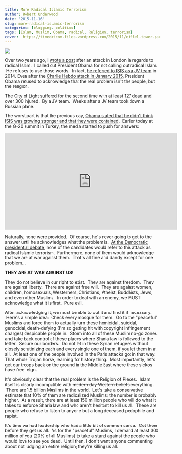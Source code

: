 ```yaml
---
title: More Radical Islamic Terrorism
author: Robert Underwood
date: '2015-11-16'
slug: more-radical-islamic-terrorism
categories: [blogging, politics]
tags: [Islam, Muslim, Obama, radical, Religion, terrorism]
cover:  https://timedotcom.files.wordpress.com/2015/11/eiffel-tower-paris-attacks.jpg
---
```


![](https://timedotcom.files.wordpress.com/2015/11/eiffel-tower-paris-attacks.jpg)

Over two years ago, I [wrote a post](/post/radical-islamic-terrorism) after an attack in London in regards to radical Islam.  I called out President Obama for not calling out radical Islam.  He refuses to use those words.  In fact, [he referred to ISIS as a JV team](http://www.newyorker.com/magazine/2014/01/27/going-the-distance-david-remnick) in 2014. Even after the [Charlie Hebdo attack in January 2015](http://www.politico.com/magazine/story/2015/01/charlie-hebdo-of-course-it-is-islam-114277), President Obama refused to acknowledge that the real problem isn't the people, but the religion.

The City of Light suffered for the second time with at least 127 dead and over 300 injured.  By a JV team.  Weeks after a JV team took down a Russian plane.

The worst part is that the previous day, [Obama stated that he didn't think ISIS was growing stronger and that they were contained](http://www.breitbart.com/video/2015/11/13/obama-isis-is-not-getting-stronger-we-have-contained-them/).  Earlier today at the G-20 summit in Turkey, the media started to push for answers:

<iframe width="560" height="315" src="https://www.youtube.com/embed/17guRNoyrXM" frameborder="0" gesture="media" allow="encrypted-media" allowfullscreen></iframe>

Naturally, none were provided.  Of course, he's never going to get to the answer until he acknowledges what the problem is.  [At the Democratic presidential debate](http://www.breitbart.com/video/2015/11/13/obama-isis-is-not-getting-stronger-we-have-contained-them/), none of the candidates would refer to this attack as radical Islamic terrorism.  Furthermore, none of them would acknowledge that we are at war against them.  That's all fine and dandy except for one problem...

**THEY ARE AT WAR AGAINST US!**

They do not believe in our right to exist.  They are against freedom.  They are against liberty.  There are against free will.  They are against women, children, homosexuals, Westerners, Christians, Atheist, Buddhists, Jews, and even other Muslims.  In order to deal with an enemy, we MUST acknowledge what it is first.  Pure evil.

After acknowledging it, we must be able to out it and find it if necessary.  Here's a simple idea:  Check every mosque for them.  Go to the "peaceful" Muslims and force them to actually turn these homicidal, suicidal, genocidal, death-defying (I'm so getting hit with copyright infringement charges) despicable people in.  Storm into all of these Muslim no-go zones and take back control of these places where Sharia law is followed to the letter.  Secure our borders.  Do not let in these Syrian refugees without closely scrutinizing each and every single one of them, if you let them in at all.  At least one of the people involved in the Paris attacks got in that way. That whole Trojan horse, learning for history thing.  Most importantly, let's get our troops back on the ground in the Middle East where these sickos have free reign.

It's obviously clear that the real problem is the Religion of Pieces.  Islam itself is clearly incompatible with ~~modern day Western beliefs~~ everything.  There are 1.5 billion Muslims in the world.  Let's take a conservative estimate that 10% of them are radicalized Muslims; the number is probably higher.  As a result, there are at least 150 million people who will do what it takes to enforce Sharia law and who aren't hesitant to kill us all.  These are people who refuse to listen to anyone but a long deceased pedophile and rapist.

It's time we had leadership who had a little bit of common sense.  Get them before they get us all.  As for the "peaceful" Muslims, I demand at least 300 million of you (20% of all Muslims) to take a stand against the people who would love to see you dead.  Until then, I don't want anyone commenting about not judging an entire religion; they're killing us all.